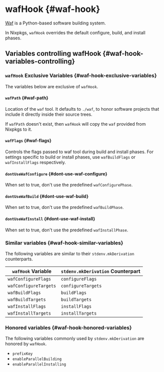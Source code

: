# wafHook {#waf-hook}

[Waf](https://waf.io) is a Python-based software building system.

In Nixpkgs, `wafHook` overrides the default configure, build, and install phases.

## Variables controlling wafHook {#waf-hook-variables-controlling}

### `wafHook` Exclusive Variables {#waf-hook-exclusive-variables}

The variables below are exclusive of `wafHook`.

#### `wafPath` {#waf-path}

Location of the `waf` tool. It defaults to `./waf`, to honor software projects that include it directly inside their source trees.

If `wafPath` doesn't exist, then `wafHook` will copy the `waf` provided from Nixpkgs to it.

#### `wafFlags` {#waf-flags}

Controls the flags passed to waf tool during build and install phases. For settings specific to build or install phases, use `wafBuildFlags` or `wafInstallFlags` respectively.

#### `dontUseWafConfigure` {#dont-use-waf-configure}

When set to true, don't use the predefined `wafConfigurePhase`.

#### `dontUseWafBuild` {#dont-use-waf-build}

When set to true, don't use the predefined `wafBuildPhase`.

#### `dontUseWafInstall` {#dont-use-waf-install}

When set to true, don't use the predefined `wafInstallPhase`.

### Similar variables {#waf-hook-similar-variables}

The following variables are similar to their `stdenv.mkDerivation` counterparts.

| `wafHook` Variable    | `stdenv.mkDerivation` Counterpart |
|-----------------------|-----------------------------------|
| `wafConfigureFlags`   | `configureFlags`                  |
| `wafConfigureTargets` | `configureTargets`                |
| `wafBuildFlags`       | `buildFlags`                      |
| `wafBuildTargets`     | `buildTargets`                    |
| `wafInstallFlags`     | `installFlags`                    |
| `wafInstallTargets`   | `installTargets`                  |

### Honored variables {#waf-hook-honored-variables}

The following variables commonly used by `stdenv.mkDerivation` are honored by `wafHook`.

- `prefixKey`
- `enableParallelBuilding`
- `enableParallelInstalling`
